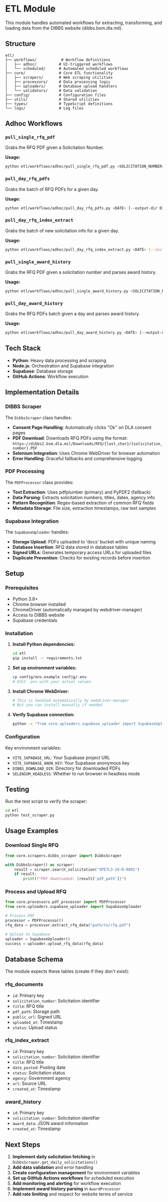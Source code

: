 # ETL Module

This module handles automated workflows for extracting, transforming, and loading data from the DIBBS website (dibbs.bsm.dla.mil).

## Structure

```
etl/
├── workflows/           # Workflow definitions
│   ├── adhoc/          # UI-triggered workflows
│   └── scheduled/      # Automated scheduled workflows
├── core/               # Core ETL functionality
│   ├── scrapers/       # Web scraping utilities
│   ├── processors/     # Data processing logic
│   ├── uploaders/      # Database upload handlers
│   └── validators/     # Data validation
├── config/             # Configuration files
├── utils/              # Shared utilities
├── types/              # TypeScript definitions
└── logs/               # Log files
```

## Adhoc Workflows

### `pull_single_rfq_pdf`
Grabs the RFQ PDF given a Solicitation Number.

**Usage:**
```bash
python etl/workflows/adhoc/pull_single_rfq_pdf.py <SOLICITATION_NUMBER> [--output-dir DIR] [--verbose]
```

### `pull_day_rfq_pdfs`
Grabs the batch of RFQ PDFs for a given day.

**Usage:**
```bash
python etl/workflows/adhoc/pull_day_rfq_pdfs.py <DATE> [--output-dir DIR] [--max-pdfs N] [--verbose]
```

### `pull_day_rfq_index_extract`
Grabs the batch of new solicitation info for a given day.

**Usage:**
```bash
python etl/workflows/adhoc/pull_day_rfq_index_extract.py <DATE> [--include-details] [--max-solicitations N] [--verbose]
```

### `pull_single_award_history`
Grabs the RFQ PDF given a solicitation number and parses award history.

**Usage:**
```bash
python etl/workflows/adhoc/pull_single_award_history.py <SOLICITATION_NUMBER> [--output-dir DIR] [--force-refresh] [--verbose]
```

### `pull_day_award_history`
Grabs the RFQ PDFs batch given a day and parses award history.

**Usage:**
```bash
python etl/workflows/adhoc/pull_day_award_history.py <DATE> [--output-dir DIR] [--max-solicitations N] [--force-refresh] [--verbose]
```

## Tech Stack

- **Python**: Heavy data processing and scraping
- **Node.js**: Orchestration and Supabase integration
- **Supabase**: Database storage
- **GitHub Actions**: Workflow execution

## Implementation Details

### DIBBS Scraper
The `DibbsScraper` class handles:
- **Consent Page Handling**: Automatically clicks "Ok" on DLA consent pages
- **PDF Download**: Downloads RFQ PDFs using the format: `https://dibbs2.bsm.dla.mil/Downloads/RFQ/{last_char}/{solicitation_number}.PDF`
- **Selenium Integration**: Uses Chrome WebDriver for browser automation
- **Error Handling**: Graceful fallbacks and comprehensive logging

### PDF Processing
The `PDFProcessor` class provides:
- **Text Extraction**: Uses pdfplumber (primary) and PyPDF2 (fallback)
- **Data Parsing**: Extracts solicitation numbers, titles, dates, agency info
- **Pattern Recognition**: Regex-based extraction of common RFQ fields
- **Metadata Storage**: File size, extraction timestamps, raw text samples

### Supabase Integration
The `SupabaseUploader` handles:
- **Storage Upload**: PDFs uploaded to 'docs' bucket with unique naming
- **Database Insertion**: RFQ data stored in database tables
- **Signed URLs**: Generates temporary access URLs for uploaded files
- **Duplicate Prevention**: Checks for existing records before insertion

## Setup

### Prerequisites

- Python 3.8+
- Chrome browser installed
- ChromeDriver (automatically managed by webdriver-manager)
- Access to DIBBS website
- Supabase credentials

### Installation

1. **Install Python dependencies:**
   ```bash
   cd etl
   pip install -r requirements.txt
   ```

2. **Set up environment variables:**
   ```bash
   cp config/env.example config/.env
   # Edit .env with your actual values
   ```

3. **Install Chrome WebDriver:**
   ```bash
   # This is handled automatically by webdriver-manager
   # But you can install manually if needed
   ```

4. **Verify Supabase connection:**
   ```bash
   python -c "from core.uploaders.supabase_uploader import SupabaseUploader; u = SupabaseUploader()"
   ```

### Configuration

Key environment variables:
- `VITE_SUPABASE_URL`: Your Supabase project URL
- `VITE_SUPABASE_ANON_KEY`: Your Supabase anonymous key
- `DIBBS_DOWNLOAD_DIR`: Directory for downloaded PDFs
- `SELENIUM_HEADLESS`: Whether to run browser in headless mode

## Testing

Run the test script to verify the scraper:
```bash
cd etl
python test_scraper.py
```

## Usage Examples

### Download Single RFQ
```python
from core.scrapers.dibbs_scraper import DibbsScraper

with DibbsScraper() as scraper:
    result = scraper.search_solicitation("SPE7L3-24-R-0001")
    if result:
        print(f"PDF downloaded: {result['pdf_path']}")
```

### Process and Upload RFQ
```python
from core.processors.pdf_processor import PDFProcessor
from core.uploaders.supabase_uploader import SupabaseUploader

# Process PDF
processor = PDFProcessor()
rfq_data = processor.extract_rfq_data("path/to/rfq.pdf")

# Upload to Supabase
uploader = SupabaseUploader()
success = uploader.upload_rfq_data(rfq_data)
```

## Database Schema

The module expects these tables (create if they don't exist):

### rfq_documents
- `id`: Primary key
- `solicitation_number`: Solicitation identifier
- `title`: RFQ title
- `pdf_path`: Storage path
- `public_url`: Signed URL
- `uploaded_at`: Timestamp
- `status`: Upload status

### rfq_index_extract
- `id`: Primary key
- `solicitation_number`: Solicitation identifier
- `title`: RFQ title
- `date_posted`: Posting date
- `status`: Solicitation status
- `agency`: Government agency
- `url`: Source URL
- `created_at`: Timestamp

### award_history
- `id`: Primary key
- `solicitation_number`: Solicitation identifier
- `award_data`: JSON award information
- `created_at`: Timestamp

## Next Steps

1. **Implement daily solicitation fetching** in `DibbsScraper.get_daily_solicitations()`
2. **Add data validation** and error handling
3. **Create configuration management** for environment variables
4. **Set up GitHub Actions workflows** for scheduled execution
5. **Add monitoring and alerting** for workflow execution
6. **Implement award history parsing** in `AwardProcessor`
7. **Add rate limiting** and respect for website terms of service
